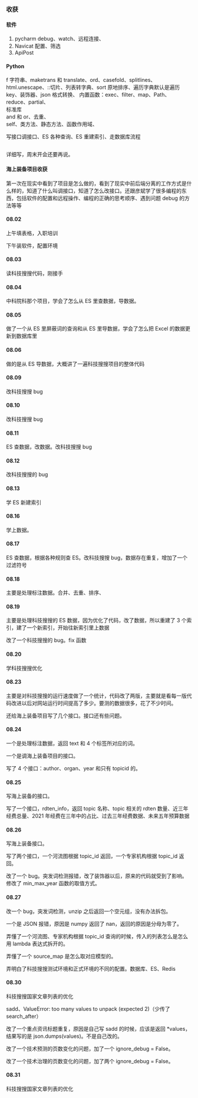 
### 收获  

#### 软件
1. pycharm debug、watch、远程连接、
2. Navicat 配置、筛选  
3. ApiPost  

#### Python  

f 字符串、maketrans 和 translate、ord、casefold、splitlines、html.unescape、::切片、列表转字典、sort 原地排序、遍历字典默认是遍历 key、装饰器、json 格式转换、
内置函数：exec、filter、map、Path、reduce、partial、  
标准库  
and 和 or、去重、  
self、类方法、静态方法、函数作用域、  



写接口调接口、ES 各种查询、ES 重建索引、走数据库流程  

```python

```


详细写，周末开会还要再说。  


#### 海上装备项目收获  

第一次在现实中看到了项目是怎么做的，看到了现实中前后端分离的工作方式是什么样的，知道了什么叫调接口，知道了怎么改接口。还跟彦斌学了很多编程的东西，包括软件的配置和远程操作、编程的正确的思考顺序、遇到问题 debug 的方法等等


#### 08.02  

上午填表格，入职培训  

下午装软件，配置环境  


#### 08.03  

读科技搜搜代码，刚接手  


#### 08.04  

中科院科那个项目，学会了怎么从 ES 里查数据，导数据。  


#### 08.05  

做了一个从 ES 里屏蔽词的查询和从 ES 里导数据，学会了怎么把 Excel 的数据更新到数据库里  


#### 08.06  

做的是从 ES 导数据，大概讲了一遍科技搜搜项目的整体代码  


#### 08.09  

改科技搜搜 bug   


#### 08.10  

改科技搜搜 bug   


#### 08.11  

ES 查数据，改数据。改科技搜搜 bug   


#### 08.12 

改科技搜搜的 bug  


#### 08.13  

学 ES 新建索引  


#### 08.16  

学上数据。  


#### 08.17  

ES 查数据，根据各种规则查 ES。改科技搜搜 bug，数据存在重复，增加了一个过滤符号  


#### 08.18  

主要是处理标注数据。合并、去重、排序、  


#### 08.19  

主要是处理科技搜搜的 ES 数据，因为优化了代码，改了数据，所以重建了 3 个索引，建了一个新索引，开始往新索引里上数据  

改了一个科技搜搜的 bug。fix 函数  


#### 08.20  

学科技搜搜优化  


#### 08.23  

主要是对科技搜搜的运行速度做了一个统计，代码改了两版，主要就是看每一版代码改进以后对网站运行时间提高了多少。要测的数据很多，花了不少时间。  

还给海上装备项目写了几个接口。接口还有些问题。  


#### 08.24  

一个是处理标注数据，返回 text 和 4 个标签所对应的词。  

一个是调海上装备项目的接口。   

写了 4 个接口：author、organ、year 和只有 topicid 的。  


#### 08.25  

写海上装备的接口。  

写了一个接口，rdten_info，返回 topic 名称、topic 相关的 rdten 数量、近三年经费总量、2021 年经费在三年中的占比、过去三年经费数据、未来五年预算数据  


#### 08.26  

写海上装备接口。  

写了两个接口，一个河流图根据 topic_id 返回，一个专家机构根据 topic_id 返回。    

改了一个 bug。突发词检测报错，改了装饰器以后，原来的代码就受到了影响。修改了 min_max_year 函数的取值方式。  


#### 08.27  

改一个 bug，突发词检测，unzip 之后返回一个空元组，没有办法拆包。  

一个是 JSON 报错，原因是 numpy 返回了 nan，返回的原因是分母为零了。  

弄懂了一个河流图、专家机构根据 topic_id 查询的时候，传入的列表怎么是怎么用 lambda 表达式拆开的。  

弄懂了一个 source_map 是怎么取对应模型的。  

弄明白了科技搜搜测试环境和正式环境的不同的配置。数据库、ES、Redis  


#### 08.30  

科技搜搜国家文章列表的优化  

sadd、ValueError: too many values to unpack (expected 2)（少传了 search_after）  

改了一个重点资讯标题重复，原因是自己写 sadd 的时候，应该是返回 \*values，结果写的是 json.dumps(values)。不是自己改的。  

改了一个技术预测的页数变化的问题，加了一个 ignore_debug = False。  

改了一个技术治理的页数变化的问题，加了两个 ignore_debug = False。  


#### 08.31  

科技搜搜国家文章列表的优化  



